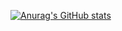 [![Anurag's GitHub stats](https://github-readme-stats.vercel.app/api?username=VictoriousRaptor)](https://github.com/anuraghazra/github-readme-stats)
